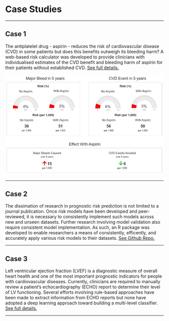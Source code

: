 # Case Studies

---
## Case 1
The antiplatelet drug - aspirin - reduces the risk of cardiovascular disease (CVD) in some patients but does this benefits outweigh its bleeding harm? A web-based risk calculator was developed to provide clinicians with individualised estimates of the CVD benefit and bleeding harm of aspirin for their patients without established CVD. [See full details.](/pages/case1_aspirin)

<img src="images/case1.jpg?raw=true"/>

---
## Case 2
The dissimation of research in prognostic risk prediction is not limited to a journal publication. Once risk models have been developed and peer-reviewed, it is necessary to consistently implement such models across new and unseen datasets. Further research involving model validation also require consistent model implementation. As such, an R package was developed to enable researchers a means of consistently, efficently, and accurately apply various risk models to their datasets. [See Github Repo.](PredictRiskScores/)


---
## Case 3
Left ventricular ejection fraction (LVEF) is a diagnostic measure of overall heart health and one of the most important prognostic indicators for people with cardiovascular diseases. Currently, clinicians are required to manually review a patient’s echocardiography (ECHO) report to determine their level of LV functioning. Several efforts involving rule-based approaches have been made to extract information from ECHO reports but none have adopted a deep learning approach toward building a multi-level classifier. [See full details.](/pages/case3_nlp)

---
